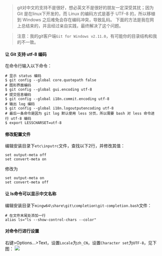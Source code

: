 >git对中文的支持不是很好，想必英文不是很好的朋友一定深受其扰；因为Git 是在linux下开发的，而 Linux 的编码方式是基于 UTF-8 的，所以移植到 Windows 之后难免会存在编码冲突，导致乱码。
下面的方法是我在网上总结来的，并且经过亲自实践，最终解决了这个问题。

>注意：我的git客户端`Git for Windows v2.11.0`，有可能你的目录结构和我的不一致。


#### 让 Git 支持 utf-8 编码

在命令行输入以下命令：

```
# 显示 status 编码
$ git config --global core.quotepath false  
# 图形界面编码        
$ git config --global gui.encoding utf-8    
# 提交信息编码        
$ git config --global i18n.commit.encoding utf-8    
# 输出 log 编码
$ git config --global i18n.logoutputencoding utf-8 
# 最后一条命令是因为 git log 默认使用 less 分页，所以需要 bash 对 less 命令进行 utf-8 编码
$ export LESSCHARSET=utf-8
```

#### 修改配置文件

编辑安装目录下`etc\inputrc`文件，查找以下2行，并修改其值：

``` 
set output-meta off
set convert-meta on
```

修改为

```
set output-meta on
set convert-meta off
```

#### 让 ls命令可以显示中文名称

编辑安装目录下`mingw64\share\git\completion\git-completion.bash`文件：

```
# 在文件末尾处添加一行
alias ls="ls --show-control-chars --color"
```

#### 对命令行进行设置

右键>Options...>Text，设置`Locale`为`zh_CN`，设置`Character set`为`UTF-8`，见下图：
![](./image/git-option.jpg)

